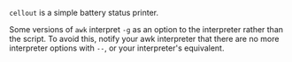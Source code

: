 `cellout` is a simple battery status printer.

Some versions of `awk` interpret `-g` as an option to the interpreter rather than
the script. To avoid this, notify your awk interpreter that there are no more
interpreter options with `--`, or your interpreter's equivalent.
